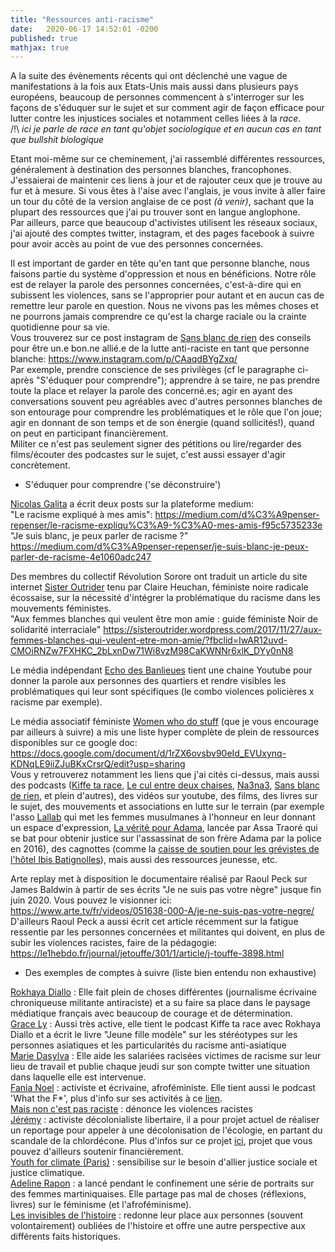```yaml
---
title: "Ressources anti-racisme"
date:   2020-06-17 14:52:01 -0200
published: true
mathjax: true
---
```


A la suite des évènements récents qui ont déclenché une vague de manifestations à la fois aux Etats-Unis mais aussi dans plusieurs pays européens, beaucoup de personnes commencent à s'interroger sur les façons de s'éduquer sur le sujet et sur comment agir de façon efficace pour lutter contre les injustices sociales et notamment celles liées à la *race*. <br>
 /!\ *ici je parle de race en tant qu'objet sociologique et en aucun cas en tant que bullshit biologique*


Etant moi-même sur ce cheminement, j'ai rassemblé différentes ressources, généralement à destination des personnes blanches, francophones. J'essaierai de maintenir ces liens à jour et de rajouter ceux que je trouve au fur et à mesure. Si vous êtes à l'aise avec l'anglais, je vous invite à aller faire un tour du côté de la version anglaise de ce post *(à venir)*, sachant que la plupart des ressources que j'ai pu trouver sont en langue anglophone. <br>
Par ailleurs, parce que beaucoup d'activistes utilisent les réseaux sociaux, j'ai ajouté des comptes twitter, instagram, et des pages facebook à suivre pour avoir accès au point de vue des personnes concernées.

Il est important de garder en tête qu'en tant que personne blanche, nous faisons partie du système d'oppression et nous en bénéficions. Notre rôle  est de relayer la parole des personnes concernées, c'est-à-dire qui en subissent les violences, sans se l'approprier pour autant et en aucun cas de remettre leur parole en question. Nous ne vivons pas les mêmes choses et ne pourrons jamais comprendre ce qu'est la charge raciale ou la crainte quotidienne pour sa vie. <br>
Vous trouverez sur ce post instagram de [Sans blanc de rien](https://www.instagram.com/sansblancderien/) des conseils pour être un.e bon.ne allié.e de la lutte anti-raciste en tant que personne blanche: https://www.instagram.com/p/CAaqdBYgZxq/ <br>
Par exemple, prendre conscience de ses privilèges (cf le paragraphe ci-après "S'éduquer pour comprendre"); apprendre à se taire, ne pas prendre toute la place et relayer la parole des concerné.es; agir en ayant des conversations souvent peu agréables avec d'autres personnes blanches de son entourage pour comprendre les problématiques et le rôle que l'on joue; agir en donnant de son temps et de son énergie (quand sollicités!), quand on peut en participant financièrement. <br>
Militer ce n'est pas seulement signer des pétitions ou lire/regarder des films/écouter des podcastes sur le sujet, c'est aussi essayer d'agir concrètement.

- S'éduquer pour comprendre ('se déconstruire')

[Nicolas Galita](https://medium.com/@NicolasGalita) a écrit deux posts sur la plateforme medium: <br>
"Le racisme expliqué à mes amis": https://medium.com/d%C3%A9penser-repenser/le-racisme-expliqu%C3%A9-%C3%A0-mes-amis-f95c5735233e <br>
"Je suis blanc, je peux parler de racisme ?" https://medium.com/d%C3%A9penser-repenser/je-suis-blanc-je-peux-parler-de-racisme-4e1060adc247

Des membres du collectif Révolution Sorore ont traduit un article du site internet [Sister Outrider](https://sisteroutrider.wordpress.com/) tenu par Claire Heuchan, féministe noire radicale écossaise, sur la nécessité d'intégrer la problématique du racisme dans les mouvements féministes. <br>
"Aux femmes blanches qui veulent être mon amie : guide féministe Noir de solidarité interraciale"
https://sisteroutrider.wordpress.com/2017/11/27/aux-femmes-blanches-qui-veulent-etre-mon-amie/?fbclid=IwAR12uvd-CMOiRNZw7FXHKC_2bLxnDw71Wi8vzM98CaKWNNr6xlK_DYy0nN8

Le média indépendant [Echo des Banlieues](https://www.youtube.com/channel/UCAc9VOWTC_1E5DMVlp_Rtgg) tient une chaine Youtube pour donner la parole aux personnes des quartiers et rendre visibles les problématiques qui leur sont spécifiques (le  combo violences policières x racisme par exemple).

Le média associatif féministe [Women who do stuff](https://www.womenwhodostuff.com/) (que je vous encourage par ailleurs à suivre) a mis une liste hyper complète de plein de ressources disponibles sur ce google doc: https://docs.google.com/document/d/1rZX6ovsbv90eId_EVUxynq-KDNqLE9iiZJuBKxCrsrQ/edit?usp=sharing <br>
Vous y retrouverez notamment les liens que j'ai cités ci-dessus, mais aussi des podcasts ([Kiffe ta race](https://www.binge.audio/category/kiffetarace/), [Le cul entre deux chaises](https://linktr.ee/leculentredeuxchaises), [Na3na3](https://twitter.com/Na3na3Podcast/status/1223331363937497088), [Sans blanc de rien](https://www.instagram.com/sansblancderien/), et plein d'autres), des vidéos sur youtube, des films, des livres sur le sujet, des mouvements et associations en lutte sur le terrain (par exemple l'asso [Lallab](https://twitter.com/AssoLallab) qui met les femmes musulmanes à l'honneur en leur donnant un espace d'expression, [La vérité pour Adama](https://twitter.com/laveritepradama), lancée par Assa Traoré qui se bat pour obtenir justice sur l'assassinat de son frère Adama par la police en 2016), des cagnottes (comme la [caisse de soutien pour les grévistes de l'hôtel Ibis Batignolles](https://www.lepotsolidaire.fr/pot/0oz7r5n8)), mais aussi des ressources jeunesse, etc.

Arte replay met à disposition le documentaire réalisé par Raoul Peck sur James Baldwin à partir de ses écrits "Je ne suis pas votre nègre" jusque fin juin 2020. Vous pouvez le visionner ici: https://www.arte.tv/fr/videos/051638-000-A/je-ne-suis-pas-votre-negre/ <br>
D'ailleurs Raoul Peck a aussi écrit cet article récemment sur la fatigue ressentie par les personnes concernées et militantes qui doivent, en plus de subir les violences racistes, faire de la pédagogie: https://le1hebdo.fr/journal/jetouffe/301/1/article/j-touffe-3898.html


- Des exemples de comptes à suivre (liste bien entendu non exhaustive)

[Rokhaya Diallo](https://www.rokhayadiallo.com/) : Elle fait plein de choses différentes (journalisme écrivaine chroniqueuse militante antiraciste) et a su faire sa place dans le paysage médiatique français avec beaucoup de courage et de détermination. <br>
[Grace Ly](https://twitter.com/gracefullyfried) : Aussi très active, elle tient le podcast Kiffe ta race avec Rokhaya Diallo et a écrit le livre "Jeune fille modèle" sur les stéréotypes sur les personnes asiatiques et les particularités du racisme anti-asiatique <br> 
[Marie Dasylva](https://twitter.com/napilicaio) : Elle aide les salariées racisées victimes de racisme sur leur lieu de travail et publie chaque jeudi sur son compte twitter une situation dans laquelle elle est intervenue. <br>
[Fania Noel](https://www.instagram.com/fania_noel/) : activiste et écrivaine, afroféministe. Elle tient aussi le podcast 'What the F*', plus d'info sur ses activités à ce [lien](https://linktr.ee/fania_noel). <br>
[Mais non c'est pas raciste](https://www.instagram.com/maisnoncestpasraciste/) : dénonce les violences racistes <br>
[Jérémy](https://www.instagram.com/jeremybcn_/) : activiste décolonialiste libertaire, il a pour projet actuel de réaliser un reportage pour appeler à une décolonisation de l'écologie, en partant du scandale de la chlordécone. Plus d'infos sur ce projet [ici](https://www.kisskissbankbank.com/fr/projects/reportage-decolonisons-l-ecologie/tabs/description), projet que vous pouvez d'ailleurs soutenir financièrement. <br>
[Youth for climate (Paris)](https://www.instagram.com/youthforclimateparis/) : sensibilise sur le besoin d'allier justice sociale et justice climatique. <br>
[Adeline Rapon](https://www.instagram.com/adelinerapon/) : a lancé pendant le confinement une série de portraits sur des femmes martiniquaises. Elle partage pas mal de choses (réflexions, livres) sur le féminisme (et l'afroféminisme). <br>
[Les invisibles de l'histoire](https://www.instagram.com/lesinvisiblesdelhistoire/) : redonne leur place aux personnes (souvent volontairement) oubliées de l'histoire et offre une autre perspective aux différents faits historiques.
